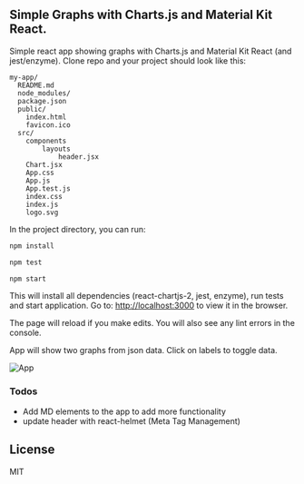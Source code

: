 ## Simple Graphs with Charts.js and Material Kit React.

Simple react app showing graphs with Charts.js and Material Kit React (and jest/enzyme).
Clone repo and your project should look like this:

```
my-app/
  README.md
  node_modules/
  package.json
  public/
    index.html
    favicon.ico
  src/
    components
        layouts
            header.jsx
    Chart.jsx
    App.css
    App.js
    App.test.js
    index.css
    index.js
    logo.svg
```

In the project directory, you can run:

```sh
npm install
```

```sh
npm test
```

```sh
npm start
```

This will install all dependencies (react-chartjs-2, jest, enzyme), run tests and start application.
Go to: [http://localhost:3000](http://localhost:3000) to view it in the browser.

The page will reload if you make edits. You will also see any lint errors in the console.

App will show two graphs from json data. Click on labels to toggle data.

![App](https://image.ibb.co/gvjGBL/myapp.png)

### Todos

- Add MD elements to the app to add more functionality
- update header with react-helmet (Meta Tag Management)

## License

MIT
